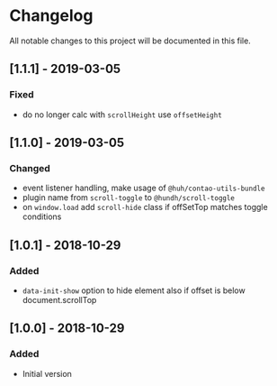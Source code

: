 # Changelog
All notable changes to this project will be documented in this file.

## [1.1.1] - 2019-03-05

### Fixed
- do no longer calc with `scrollHeight` use `offsetHeight`

## [1.1.0] - 2019-03-05

### Changed
- event listener handling, make usage of `@huh/contao-utils-bundle`
- plugin name from `scroll-toggle` to `@hundh/scroll-toggle`
- on `window.load` add `scroll-hide` class if offSetTop matches toggle conditions 

## [1.0.1] - 2018-10-29

### Added
- `data-init-show` option to hide element also if offset is below document.scrollTop

## [1.0.0] - 2018-10-29

### Added
- Initial version
